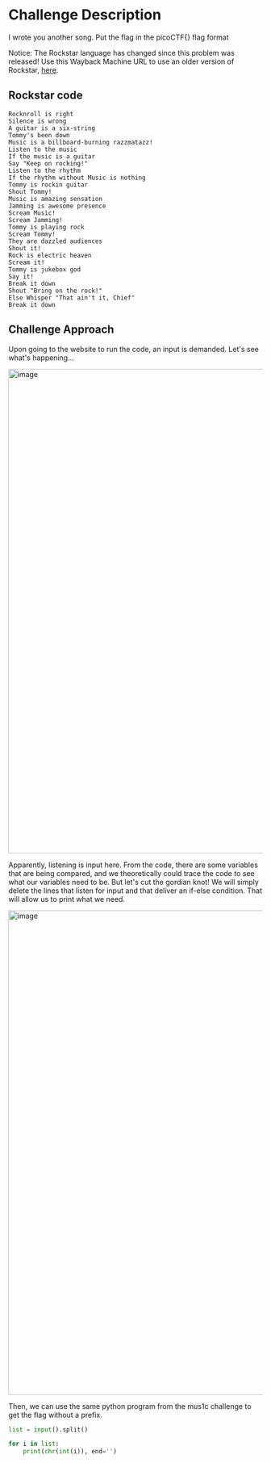 # Challenge Description

I wrote you another song. Put the flag in the picoCTF{} flag format

Notice: The Rockstar language has changed since this problem was released! Use this Wayback Machine URL to use an older version of Rockstar, [here](https://web.archive.org/web/20190522020843/https://codewithrockstar.com/online).

## Rockstar code

```
Rocknroll is right              
Silence is wrong                
A guitar is a six-string        
Tommy's been down               
Music is a billboard-burning razzmatazz!
Listen to the music             
If the music is a guitar                  
Say "Keep on rocking!"                
Listen to the rhythm
If the rhythm without Music is nothing
Tommy is rockin guitar
Shout Tommy!                    
Music is amazing sensation 
Jamming is awesome presence
Scream Music!                   
Scream Jamming!                 
Tommy is playing rock           
Scream Tommy!       
They are dazzled audiences                  
Shout it!
Rock is electric heaven                     
Scream it!
Tommy is jukebox god            
Say it!                                     
Break it down
Shout "Bring on the rock!"
Else Whisper "That ain't it, Chief"                 
Break it down
```

## Challenge Approach

Upon going to the website to run the code, an input is demanded. Let's see what's happening...

<img width="960" alt="image" src="https://github.com/Leonard514/CTF-Writeups/assets/92343899/16763f36-e0f4-48d6-a5ed-756a1b7c2a67">

Apparently, listening is input here. From the code, there are some variables that are being compared, and we theoretically could trace the code to see what our variables need to be. But let's cut the gordian knot! We will simply delete the lines that listen for input and that deliver an if-else condition. That will allow us to print what we need.

<img width="960" alt="image" src="https://github.com/Leonard514/CTF-Writeups/assets/92343899/4ecdf3b1-d3e1-4dd0-92c7-0b33bff8d10b">


Then, we can use the same python program from the mus1c challenge to get the flag without a prefix.

```python
list = input().split()

for i in list:
    print(chr(int(i)), end='')
```
